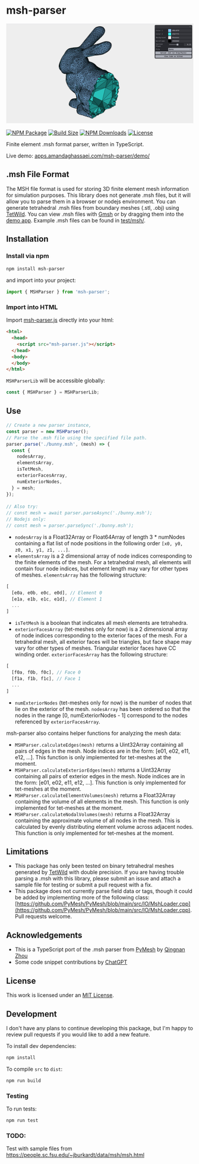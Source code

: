 # msh-parser
[![msh-parser main image](./main-image.jpg)](https://apps.amandaghassaei.com/msh-parser/demo/)

[![NPM Package](https://img.shields.io/npm/v/msh-parser)](https://www.npmjs.com/package/msh-parser)
[![Build Size](https://img.shields.io/bundlephobia/min/msh-parser)](https://bundlephobia.com/result?p=msh-parser)
[![NPM Downloads](https://img.shields.io/npm/dw/msh-parser)](https://www.npmtrends.com/msh-parser)
[![License](https://img.shields.io/npm/l/msh-parser)](https://github.com/amandaghassaei/msh-parser/blob/main/LICENSE.txt)

Finite element .msh format parser, written in TypeScript.

Live demo: [apps.amandaghassaei.com/msh-parser/demo/](https://apps.amandaghassaei.com/msh-parser/demo/)


## .msh File Format

The MSH file format is used for storing 3D finite element mesh information for simulation purposes.  This library does not generate .msh files, but it will allow you to parse them in a browser or nodejs environment.  You can generate tetrahedral .msh files from boundary meshes (.stl, .obj) using [TetWild](https://wildmeshing.github.io/tetwild/).  You can view .msh files with [Gmsh](https://gmsh.info/) or by dragging them into the [demo app](https://apps.amandaghassaei.com/msh-parser/demo/).  Example .msh files can be found in [test/msh/](https://github.com/amandaghassaei/msh-parser/tree/main/test/msh).


## Installation

### Install via npm

```sh
npm install msh-parser
```

and import into your project:

```js
import { MSHParser } from 'msh-parser';
```

### Import into HTML

Import [msh-parser.js](https://github.com/amandaghassaei/msh-parser/blob/main/dist/msh-parser.js) directly into your html:

```html
<html>
  <head>
    <script src="msh-parser.js"></script>
  </head>
  <body>
  </body>
</html>
```

`MSHParserLib` will be accessible globally:

```js
const { MSHParser } = MSHParserLib;
```


## Use

```js
// Create a new parser instance,
const parser = new MSHParser();
// Parse the .msh file using the specified file path.
parser.parse('./bunny.msh', (mesh) => {
  const {
    nodesArray,
    elementsArray,
    isTetMesh,
    exteriorFacesArray,
    numExteriorNodes,
  } = mesh;
});

// Also try:
// const mesh = await parser.parseAsync('./bunny.msh');
// Nodejs only:
// const mesh = parser.parseSync('./bunny.msh');
```

- `nodesArray` is a Float32Array or Float64Array of length 3 * numNodes containing a flat list of node positions in the following order `[x0, y0, z0, x1, y1, z1, ...]`.
- `elementsArray` is a 2 dimensional array of node indices corresponding to the finite elements of the mesh.  For a tetrahedral mesh, all elements will contain four node indices, but element length may vary for other types of meshes.  `elementsArray` has the following structure:
```js
[
  [e0a, e0b, e0c, e0d], // Element 0
  [e1a, e1b, e1c, e1d], // Element 1
  ...
]
```
- `isTetMesh` is a boolean that indicates all mesh elements are tetrahedra.
- `exteriorFacesArray` (tet-meshes only for now) is a 2 dimensional array of node indices corresponding to the exterior faces of the mesh.  For a tetrahedral mesh, all exterior faces will be triangles, but face shape may vary for other types of meshes.  Triangular exterior faces have CC winding order.  `exteriorFacesArray` has the following structure:
```js
[
  [f0a, f0b, f0c], // Face 0
  [f1a, f1b, f1c], // Face 1
  ...
]
```
- `numExteriorNodes` (tet-meshes only for now) is the number of nodes that lie on the exterior of the mesh.  `nodesArray` has been ordered so that the nodes in the range [0, numExteriorNodes - 1] correspond to the nodes referenced by `exteriorFacesArray`.

msh-parser also contains helper functions for analyzing the mesh data:

- `MSHParser.calculateEdges(mesh)` returns a Uint32Array containing all pairs of edges in the mesh.  Node indices are in the form: [e01, e02, e11, e12, ...].  This function is only implemented for tet-meshes at the moment.
- `MSHParser.calculateExteriorEdges(mesh)` returns a Uint32Array containing all pairs of exterior edges in the mesh.  Node indices are in the form: [e01, e02, e11, e12, ...].  This function is only implemented for tet-meshes at the moment.
- `MSHParser.calculateElementVolumes(mesh)` returns a Float32Array containing the volume of all elements in the mesh.  This function is only implemented for tet-meshes at the moment.
- `MSHParser.calculateNodalVolumes(mesh)` returns a Float32Array containing the approximate volume of all nodes in the mesh.  This is calculated by evenly distributing element volume across adjacent nodes.  This function is only implemented for tet-meshes at the moment.

## Limitations

- This package has only been tested on binary tetrahedral meshes generated by [TetWild](https://wildmeshing.github.io/tetwild/) with double precision.  If you are having trouble parsing a .msh with this library, please submit an issue and attach a sample file for testing or submit a pull request with a fix.
- This package does not currently parse field data or tags, though it could be added by implementing more of the following class: [https://github.com/PyMesh/PyMesh/blob/main/src/IO/MshLoader.cpp](https://github.com/PyMesh/PyMesh/blob/main/src/IO/MshLoader.cpp).  Pull requests welcome.


## Acknowledgements

- This is a TypeScript port of the .msh parser from [PyMesh](https://github.com/PyMesh/PyMesh) by [Qingnan Zhou](https://research.adobe.com/person/qingnan-zhou/)
- Some code snippet contributions by [ChatGPT](https://chat.openai.com/chat)


## License

This work is licensed under an [MIT License](https://github.com/amandaghassaei/msh-parser/blob/main/LICENSE.txt).

## Development

I don't have any plans to continue developing this package, but I'm happy to review pull requests if you would like to add a new feature.

To install dev dependencies:

```sh
npm install
```

To compile `src` to `dist`:

```sh
npm run build
```

### Testing

To run tests:

```sh
npm run test
```


### TODO:

Test with sample files from https://people.sc.fsu.edu/~jburkardt/data/msh/msh.html
